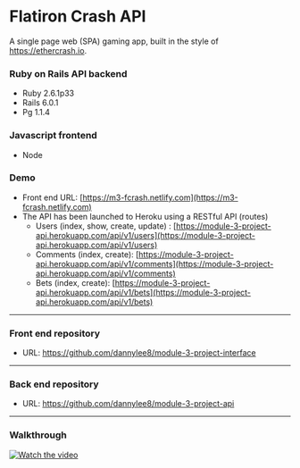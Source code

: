 # Flatiron Crash API

A single page web (SPA) gaming app, built in the style of https://ethercrash.io.

### Ruby on Rails API backend

* Ruby 2.6.1p33
* Rails 6.0.1
* Pg 1.1.4

### Javascript frontend

* Node

### Demo

* Front end URL: [https://m3-fcrash.netlify.com](https://m3-fcrash.netlify.com)
* The API has been launched to Heroku using a RESTful API (routes)
    * Users (index, show, create, update) : [https://module-3-project-api.herokuapp.com/api/v1/users](https://module-3-project-api.herokuapp.com/api/v1/users)
    * Comments (index, create): [https://module-3-project-api.herokuapp.com/api/v1/comments](https://module-3-project-api.herokuapp.com/api/v1/comments)
    * Bets (index, create): [https://module-3-project-api.herokuapp.com/api/v1/bets](https://module-3-project-api.herokuapp.com/api/v1/bets)

- - -

### Front end repository

* URL: https://github.com/dannylee8/module-3-project-interface

- - -

### Back end repository

* URL: https://github.com/dannylee8/module-3-project-api

- - -

### Walkthrough
[![Watch the video](https://img.youtube.com/vi/m2Lazu5jA8g/maxresdefault.jpg)](https://www.youtube.com/watch?v=m2Lazu5jA8g)

<br>
<br>
